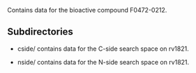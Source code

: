 Contains data for the bioactive compound F0472-0212.

## Subdirectories

- cside/ contains data for the C-side search space on rv1821.

- nside/ contains data for the N-side search space on rv1821.

